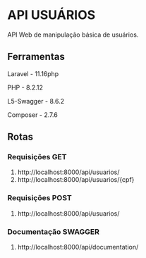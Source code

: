 # API USUÁRIOS

API Web de manipulação básica de usuários.

## Ferramentas

Laravel - 11.16php

PHP - 8.2.12

L5-Swagger - 8.6.2 

Composer - 2.7.6

## Rotas

### Requisições GET
1. http://localhost:8000/api/usuarios/
2. http://localhost:8000/api/usuarios/{cpf}

### Requisições POST
1. http://localhost:8000/api/usuarios/

### Documentação SWAGGER
1. http://localhost:8000/api/documentation/
